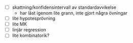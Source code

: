 
- [ ] skattning/konfidensintervall av standardavvikelse 
	- har läst igenom lite grann, inte gjort några övningar
- [ ] lite hypotesprövning
- [ ] lite MK
- [ ] linjär regression
- [ ] lite kombinatorik?

